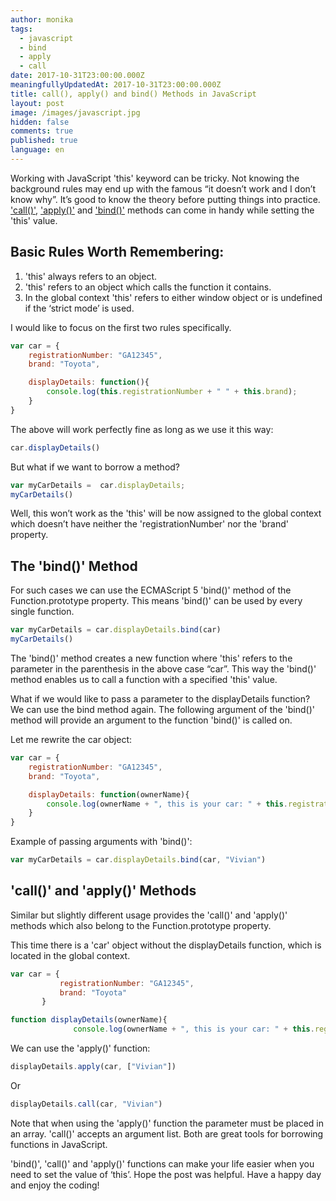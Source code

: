 ```yaml
---
author: monika
tags:
  - javascript
  - bind
  - apply
  - call
date: 2017-10-31T23:00:00.000Z
meaningfullyUpdatedAt: 2017-10-31T23:00:00.000Z
title: call(), apply() and bind() Methods in JavaScript
layout: post
image: /images/javascript.jpg
hidden: false
comments: true
published: true
language: en
---
```

Working with JavaScript 'this' keyword can be tricky. Not knowing the background rules may end up with the famous “it doesn’t work and I don’t know why”. It’s good to know the theory before putting things into practice. ['call()'](https://developer.mozilla.org/en-US/docs/Web/JavaScript/Reference/Global_Objects/Function/call),  ['apply()'](https://developer.mozilla.org/en-US/docs/Web/JavaScript/Reference/Global_Objects/Function/apply)  and ['bind()'](https://developer.mozilla.org/en-US/docs/Web/JavaScript/Reference/Global_Objects/Function/bind) methods can come in handy while setting the 'this' value.

## Basic Rules Worth Remembering:

1. 'this' always refers to an object.
2. 'this' refers to an object which calls the function it contains.
3. In the global context 'this' refers to either window object or is undefined if the ‘strict mode’ is used.

I would like to focus on the first two rules specifically.

```javascript
var car = { 
    registrationNumber: "GA12345",
    brand: "Toyota",

    displayDetails: function(){
        console.log(this.registrationNumber + " " + this.brand);
    }
}
```

The above will work perfectly fine as long as we use it this way:

```javascript
car.displayDetails()
```

But what if we want to borrow a method?

```javascript
var myCarDetails =  car.displayDetails;
myCarDetails()
```

Well, this won’t work as the 'this' will be now assigned to the global context which doesn’t have neither the 'registrationNumber' nor the 'brand' property. 

## The 'bind()' Method

For such cases we can use the ECMAScript 5 'bind()' method of the Function.prototype property. This means 'bind()' can be used by every single function. 

```javascript
var myCarDetails = car.displayDetails.bind(car)
myCarDetails()
```

The 'bind()' method creates a new function where 'this' refers to the parameter in the parenthesis in the above case “car”. This way the 'bind()' method enables us to call a function with a specified 'this' value.

What if we would like to pass a parameter to the displayDetails function? We can use the bind method again. The following argument of the 'bind()' method will provide an argument to the function 'bind()' is called on. 

Let me rewrite the car object:

```javascript
var car = { 
    registrationNumber: "GA12345",
    brand: "Toyota",

    displayDetails: function(ownerName){
        console.log(ownerName + ", this is your car: " + this.registrationNumber + " " + this.brand);
    }
}
```

Example of passing arguments with 'bind()':

```javascript
var myCarDetails = car.displayDetails.bind(car, "Vivian")
```

## 'call()' and 'apply()' Methods

Similar but slightly different usage provides the 'call()' and 'apply()' methods which also belong to the Function.prototype property. 

This time there is a 'car' object without the displayDetails function, which is located in the global context.

```javascript
var car = { 
           registrationNumber: "GA12345",
           brand: "Toyota"
       }

function displayDetails(ownerName){
              console.log(ownerName + ", this is your car: " + this.registrationNumber + " " + this.brand);
```

We can use the 'apply()' function:

```javascript
displayDetails.apply(car, ["Vivian"])
```

Or

```javascript
displayDetails.call(car, "Vivian")
```

Note that when using the 'apply()' function the parameter must be placed in an array. 'call()' accepts an argument list. Both are great tools for borrowing functions in JavaScript. 

'bind()', 'call()' and 'apply()' functions can make your life easier when you need to set the value of ‘this’. 
Hope the post was helpful. Have a happy day and enjoy the coding!
